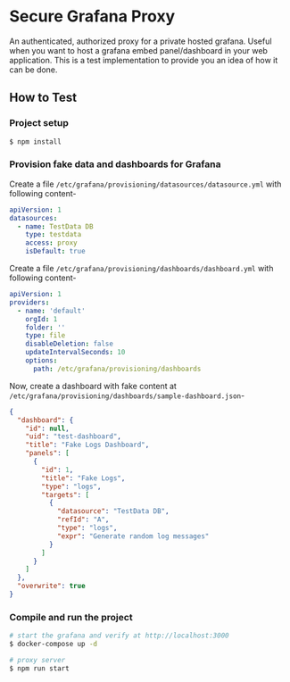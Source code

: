 # Secure Grafana Proxy
An authenticated, authorized proxy for a private hosted grafana.
Useful when you want to host a grafana embed panel/dashboard in your web application.
This is a test implementation to provide you an idea of how it can be done.

## How to Test

### Project setup

```bash
$ npm install
```

### Provision fake data and dashboards for Grafana

Create a file `/etc/grafana/provisioning/datasources/datasource.yml` with following content-

```yaml
apiVersion: 1
datasources:
  - name: TestData DB
    type: testdata
    access: proxy
    isDefault: true
```

Create a file `/etc/grafana/provisioning/dashboards/dashboard.yml` with following content-

```yaml
apiVersion: 1
providers:
  - name: 'default'
    orgId: 1
    folder: ''
    type: file
    disableDeletion: false
    updateIntervalSeconds: 10
    options:
      path: /etc/grafana/provisioning/dashboards
```

Now, create a dashboard with fake content at `/etc/grafana/provisioning/dashboards/sample-dashboard.json`-

```json
{
  "dashboard": {
    "id": null,
    "uid": "test-dashboard",
    "title": "Fake Logs Dashboard",
    "panels": [
      {
        "id": 1,
        "title": "Fake Logs",
        "type": "logs",
        "targets": [
          {
            "datasource": "TestData DB",
            "refId": "A",
            "type": "logs",
            "expr": "Generate random log messages"
          }
        ]
      }
    ]
  },
  "overwrite": true
}
```

### Compile and run the project

```bash
# start the grafana and verify at http://localhost:3000
$ docker-compose up -d

# proxy server
$ npm run start
```
